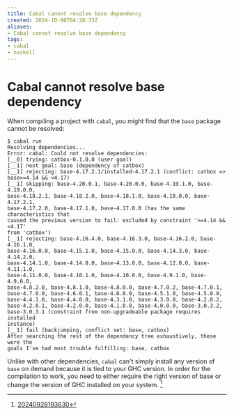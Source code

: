 ```yaml
---
title: Cabal cannot resolve base dependency
created: 2024-10-06T04:28:33Z
aliases:
- Cabal cannot resolve base dependency
tags:
- cabal
- haskell
---
```


# Cabal cannot resolve base dependency

When compiling a project with `cabal`, you might find that the `base` package cannot be resolved:

```
$ cabal run
Resolving dependencies...
Error: cabal: Could not resolve dependencies:
[__0] trying: catbox-0.1.0.0 (user goal)
[__1] next goal: base (dependency of catbox)
[__1] rejecting: base-4.17.2.1/installed-4.17.2.1 (conflict: catbox =>
base>=4.14 && <4.17)
[__1] skipping: base-4.20.0.1, base-4.20.0.0, base-4.19.1.0, base-4.19.0.0,
base-4.18.2.1, base-4.18.2.0, base-4.18.1.0, base-4.18.0.0, base-4.17.2.1,
base-4.17.2.0, base-4.17.1.0, base-4.17.0.0 (has the same characteristics that
caused the previous version to fail: excluded by constraint '>=4.14 && <4.17'
from 'catbox')
[__1] rejecting: base-4.16.4.0, base-4.16.3.0, base-4.16.2.0, base-4.16.1.0,
base-4.16.0.0, base-4.15.1.0, base-4.15.0.0, base-4.14.3.0, base-4.14.2.0,
base-4.14.1.0, base-4.14.0.0, base-4.13.0.0, base-4.12.0.0, base-4.11.1.0,
base-4.11.0.0, base-4.10.1.0, base-4.10.0.0, base-4.9.1.0, base-4.9.0.0,
base-4.8.2.0, base-4.8.1.0, base-4.8.0.0, base-4.7.0.2, base-4.7.0.1,
base-4.7.0.0, base-4.6.0.1, base-4.6.0.0, base-4.5.1.0, base-4.5.0.0,
base-4.4.1.0, base-4.4.0.0, base-4.3.1.0, base-4.3.0.0, base-4.2.0.2,
base-4.2.0.1, base-4.2.0.0, base-4.1.0.0, base-4.0.0.0, base-3.0.3.2,
base-3.0.3.1 (constraint from non-upgradeable package requires installed
instance)
[__1] fail (backjumping, conflict set: base, catbox)
After searching the rest of the dependency tree exhaustively, these were the
goals I've had most trouble fulfilling: base, catbox
```

Unlike with other dependencies, `cabal` can't simply install any version of `base` on demand because it is tied to your GHC version. In order for the compilation to work, you need to either require the right version of base or change the version of GHC installed on your system. [^1]

[^1]: [20240928193630](../entries/20240928193630.md)

